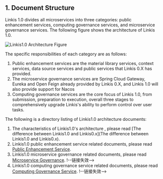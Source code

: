 ## 1. Document Structure

Linkis 1.0 divides all microservices into three categories: public enhancement services, computing governance services, and microservice governance services. The following figure shows the architecture of Linkis 1.0.

![Linkis1.0 Architecture Figure](./../Images/Architecture/Linkis1.0-architecture.png)

The specific responsibilities of each category are as follows:

1. Public enhancement services are the material library services, context services, data source services and public services that Linkis 0.X has provided.
2. The microservice governance services are Spring Cloud Gateway, Eureka and Open Feign already provided by Linkis 0.X, and Linkis 1.0 will also provide support for Nacos
3. Computing governance services are the core focus of Linkis 1.0, from submission, preparation to execution, overall three stages to comprehensively upgrade Linkis's ability to perform control over user tasks.

The following is a directory listing of Linkis1.0 architecture documents:

1. The characteristics of Linkis1.0's architecture , please read [The difference between Linkis1.0 and Linkis0.x](The difference between Linkis1.0 and Linkis0.x).
2. Linkis1.0 public enhancement service related documents, please read [Public Enhancement Service](Public_Enhancement_Services\README.md).
   <!--链接失效-->
3. Linkis1.0 microservice governance related documents, please read [Microservice Governance](Microservice_Governance_Services\README.md).
   !--链接失效-->
4. Linkis1.0 computing governance service related documents, please read [Computing Governance Service](Computation_Governance_Services\README.md).
   !--链接失效-->